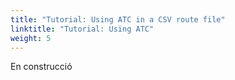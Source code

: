 ```yaml
---
title: "Tutorial: Using ATC in a CSV route file"
linktitle: "Tutorial: Using ATC"
weight: 5
---
```


En construcció
